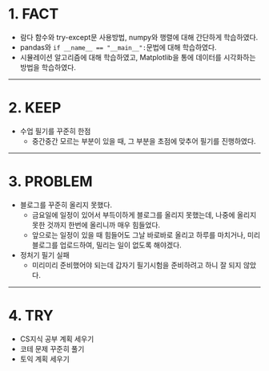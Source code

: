 <h1 id="1-fact">1. FACT</h1>
<ul>
<li>람다 함수와 try-except문 사용방법, numpy와 행렬에 대해 간단하게 학습하였다.</li>
<li>pandas와 <code>if __name__ == &quot;__main__&quot;:</code>문법에 대해 학습하였다.</li>
<li>시뮬레이션 알고리즘에 대해 학습하였고, Matplotlib을 통에 데이터를 시각화하는 방법을 학습하였다.</li>
</ul>
<hr />
<h1 id="2-keep">2. KEEP</h1>
<ul>
<li>수업 필기를 꾸준히 한점<ul>
<li>중간중간 모르는 부분이 있을 때, 그 부분을 초점에 맞추어 필기를 진행하였다.</li>
</ul>
</li>
</ul>
<hr />
<h1 id="3-problem">3. PROBLEM</h1>
<ul>
<li>블로그를 꾸준히 올리지 못했다.<ul>
<li>금요일에 일정이 있어서 부득이하게 블로그를 올리지 못했는데, 나중에 올리지 못한 것까지 한번에 올리니까 매우 힘들었다.</li>
<li>앞으로는 일정이 있을 때 힘들어도 그날 바로바로 올리고 하루를 마치거나, 미리 블로그를 업로드하여, 밀리는 일이 없도록 해야겠다.</li>
</ul>
</li>
<li>정처기 필기 실패<ul>
<li>미리미리 준비했어야 되는데 갑자기 필기시험을 준비하려고 하니 잘 되지 않았다.</li>
</ul>
</li>
</ul>
<hr />
<h1 id="4-try">4. TRY</h1>
<ul>
<li>CS지식 공부 계획 세우기</li>
<li>코테 문제 꾸준히 풀기</li>
<li>토익 계획 세우기</li>
</ul>